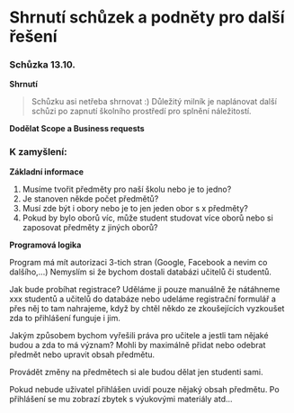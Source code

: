 # Shrnutí schůzek a podněty pro další řešení

### Schůzka 13.10.
 
**Shrnutí**

> Schůzku asi netřeba shrnovat :)
> Důležitý milník je naplánovat další schůzi po zapnutí školního prostředí pro splnění náležitostí.

**Dodělat Scope a Business requests**


### K zamyšlení:

**Základní informace**

1) Musíme tvořit předměty pro naší školu nebo je to jedno?
2) Je stanoven někde počet předmětů? 
3) Musí zde být i obory nebo je to jen jeden obor s x předměty?
4) Pokud by bylo oborů víc, může student studovat více oborů nebo si zaposovat předměty z jiných oborů?

**Programová logika**

Program má mít autorizaci 3-tich stran (Google, Facebook a nevim co dalšího,...)
Nemyslím si že bychom dostali databázi učitelů či studentů.

Jak bude probíhat registrace? Uděláme ji pouze manuálně že nátáhneme xxx studentů a učitelů do databáze nebo udeláme registrační formulář a přes něj to tam nahrajeme, když by chtěl někdo ze zkoušejících vyzkoušet zda to přihlášení funguje i jim.

Jakým způsobem bychom vyřešili práva pro učitele a jestli tam nějaké budou a zda to má význam? 
Mohli by maximálně přidat nebo odebrat předmět nebo upravit obsah předmětu. 

Provádět změny na předmětech si ale budou dělat jen studenti sami.

Pokud nebude uživatel přihlášen uvidí pouze nějaký obsah předmětu.
Po přihlášení se mu zobrazí zbytek s výukovými materiály atd...



